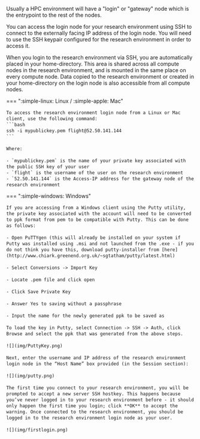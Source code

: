 
Usually a HPC environment will have a "login" or "gateway" node which is the entrypoint to the rest of the nodes.

You can access the login node for your research environment using SSH to connect to the externally facing IP address of the login node. You will need to use the SSH keypair configured for the research environment in order to access it.

When you login to the research environment via SSH, you are automatically placed in your home-directory. This area is shared across all compute nodes in the research environment, and is mounted in the same place on every compute node. Data copied to the research environment or created in your home-directory on the login node is also accessible from all compute nodes.

=== ":simple-linux: Linux / :simple-apple: Mac"

    To access the research environment login node from a Linux or Mac client, use the following command:
    ```bash
    ssh -i mypublickey.pem flight@52.50.141.144
    ```

    Where:

    - `mypublickey.pem` is the name of your private key associated with the public SSH key of your user 
    - `flight` is the username of the user on the research environment
    - `52.50.141.144` is the Access-IP address for the gateway node of the research environment

=== ":simple-windows: Windows"

    If you are accessing from a Windows client using the Putty utility, the private key associated with the account will need to be converted to ppk format from pem to be compatible with Putty. This can be done as follows:

    - Open PuTTYgen (this will already be installed on your system if Putty was installed using .msi and not launched from the .exe - if you do not think you have this, download putty-installer from [here](http://www.chiark.greenend.org.uk/~sgtatham/putty/latest.html)

    - Select Conversions -> Import Key

    - Locate .pem file and click open

    - Click Save Private Key

    - Answer Yes to saving without a passphrase

    - Input the name for the newly generated ppk to be saved as

    To load the key in Putty, select Connection -> SSH -> Auth, click Browse and select the ppk that was generated from the above steps.

    ![](img/PuttyKey.png)

    Next, enter the username and IP address of the research environment login node in the “Host Name” box provided (in the Session section):

    ![](img/putty.png)

    The first time you connect to your research environment, you will be prompted to accept a new server SSH hostkey. This happens because you’ve never logged in to your research environment before - it should only happen the first time you login; click **OK** to accept the warning. Once connected to the research environment, you should be logged in to the research environment login node as your user.

    ![](img/firstlogin.png)

